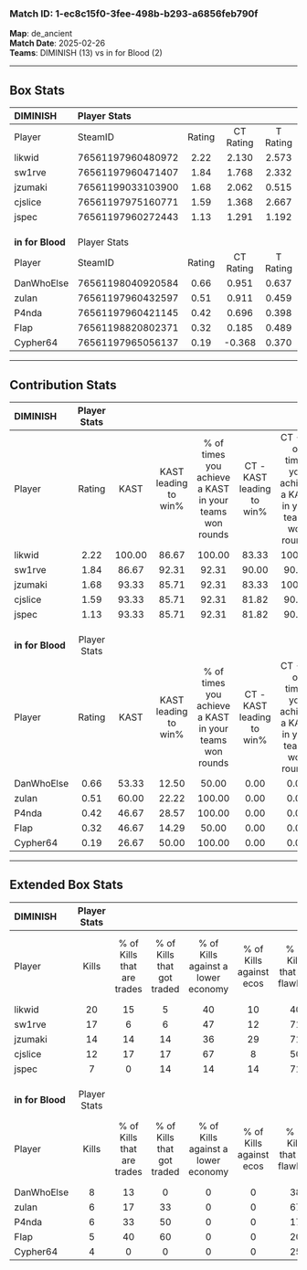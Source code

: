 ### Match ID: 1-ec8c15f0-3fee-498b-b293-a6856feb790f  
**Map**: de_ancient  
**Match Date**: 2025-02-26  
**Teams**: DIMINISH (13) vs in for Blood (2)  

---  

## Box Stats  

| **DIMINISH**     | Player Stats      |        |           |          |        |       |       |         |        |      |     |
| :- | :- | :-: | :-: | :-: | :-: | :-: | :-: | :-: | :-: | :-: | :-: |
| Player           | SteamID           | Rating | CT Rating | T Rating |  KAST  |  ADR  | Kills | Assists | Deaths | K/D  | HS% |
| likwid           | 76561197960480972 |  2.22  |   2.130   |  2.573   | 100.00 | 110.3 |  20   |    4    |   3    | 6.67 | 40  |
| sw1rve           | 76561197960471407 |  1.84  |   1.768   |  2.332   | 86.67  | 99.2  |  17   |    4    |   5    | 3.40 | 58  |
| jzumaki          | 76561199033103900 |  1.68  |   2.062   |  0.515   | 93.33  | 99.0  |  14   |    4    |   6    | 2.33 | 28  |
| cjslice          | 76561197975160771 |  1.59  |   1.368   |  2.667   | 93.33  | 88.3  |  12   |    8    |   5    | 2.40 | 50  |
| jspec            | 76561197960272443 |  1.13  |   1.291   |  1.192   | 93.33  | 86.7  |   7   |    9    |   10   | 0.70 | 57  |
|                  |                   |        |           |          |        |       |       |         |        |      |     |
|                  |                   |        |           |          |        |       |       |         |        |      |     |
|                  |                   |        |           |          |        |       |       |         |        |      |     |
| **in for Blood** | Player Stats      |        |           |          |        |       |       |         |        |      |     |
| Player           | SteamID           | Rating | CT Rating | T Rating |  KAST  |  ADR  | Kills | Assists | Deaths | K/D  | HS% |
| DanWhoElse       | 76561198040920584 |  0.66  |   0.951   |  0.637   | 53.33  | 74.0  |   8   |    2    |   14   | 0.57 | 50  |
| zulan            | 76561197960432597 |  0.51  |   0.911   |  0.459   | 60.00  | 49.8  |   6   |    1    |   14   | 0.43 | 50  |
| P4nda            | 76561197960421145 |  0.42  |   0.696   |  0.398   | 46.67  | 58.4  |   6   |    3    |   15   | 0.40 | 66  |
| FIap             | 76561198820802371 |  0.32  |   0.185   |  0.489   | 46.67  | 47.2  |   5   |    2    |   15   | 0.33 | 80  |
| Cypher64         | 76561197965056137 |  0.19  |  -0.368   |  0.370   | 26.67  | 39.0  |   4   |    0    |   12   | 0.33 | 50  |
---  

## Contribution Stats  

| **DIMINISH**     | Player Stats |        |                      |                                                        |                           |                                                             |                          |                                                            |
| :- | :-: | :-: | :-: | :-: | :-: | :-: | :-: | :-: |
| Player           |    Rating    |  KAST  | KAST leading to win% | % of times you achieve a KAST in your teams won rounds | CT - KAST leading to win% | CT - % of times you achieve a KAST in your teams won rounds | T - KAST leading to win% | T - % of times you achieve a KAST in your teams won rounds |
| likwid           |     2.22     | 100.00 |        86.67         |                         100.00                         |           83.33           |                           100.00                            |          100.00          |                           100.00                           |
| sw1rve           |     1.84     | 86.67  |        92.31         |                         92.31                          |           90.00           |                            90.00                            |          100.00          |                           100.00                           |
| jzumaki          |     1.68     | 93.33  |        85.71         |                         92.31                          |           83.33           |                           100.00                            |          100.00          |                           66.67                            |
| cjslice          |     1.59     | 93.33  |        85.71         |                         92.31                          |           81.82           |                            90.00                            |          100.00          |                           100.00                           |
| jspec            |     1.13     | 93.33  |        85.71         |                         92.31                          |           81.82           |                            90.00                            |          100.00          |                           100.00                           |
|                  |              |        |                      |                                                        |                           |                                                             |                          |                                                            |
|                  |              |        |                      |                                                        |                           |                                                             |                          |                                                            |
|                  |              |        |                      |                                                        |                           |                                                             |                          |                                                            |
| **in for Blood** | Player Stats |        |                      |                                                        |                           |                                                             |                          |                                                            |
| Player           |    Rating    |  KAST  | KAST leading to win% | % of times you achieve a KAST in your teams won rounds | CT - KAST leading to win% | CT - % of times you achieve a KAST in your teams won rounds | T - KAST leading to win% | T - % of times you achieve a KAST in your teams won rounds |
| DanWhoElse       |     0.66     | 53.33  |        12.50         |                         50.00                          |           0.00            |                            0.00                             |          16.67           |                           50.00                            |
| zulan            |     0.51     | 60.00  |        22.22         |                         100.00                         |           0.00            |                            0.00                             |          28.57           |                           100.00                           |
| P4nda            |     0.42     | 46.67  |        28.57         |                         100.00                         |           0.00            |                            0.00                             |          40.00           |                           100.00                           |
| FIap             |     0.32     | 46.67  |        14.29         |                         50.00                          |           0.00            |                            0.00                             |          16.67           |                           50.00                            |
| Cypher64         |     0.19     | 26.67  |        50.00         |                         100.00                         |           0.00            |                            0.00                             |          50.00           |                           100.00                           |
---  

## Extended Box Stats  

| **DIMINISH**     | Player Stats |                            |                            |                                    |                         |                              |                                 |        |                             |                                     |                          |                               |                            |
| :- | :-: | :-: | :-: | :-: | :-: | :-: | :-: | :-: | :-: | :-: | :-: | :-: | :-: |
| Player           |    Kills     | % of Kills that are trades | % of Kills that got traded | % of Kills against a lower economy | % of Kills against ecos | % of Kills that are flawless | % of Kills that are close duels | Deaths | % of Deaths that get traded | % of Deaths against a lower economy | % of Deaths against ecos | % of Deaths that are flawless | % of Deaths that are close |
| likwid           |      20      |             15             |             5              |                 40                 |           10            |              40              |               25                |   3    |              0              |                 33                  |            0             |               0               |             0              |
| sw1rve           |      17      |             6              |             6              |                 47                 |           12            |              71              |                6                |   5    |             20              |                 20                  |            0             |              60               |             0              |
| jzumaki          |      14      |             14             |             14             |                 36                 |           29            |              71              |                7                |   6    |             33              |                 50                  |            0             |              50               |             0              |
| cjslice          |      12      |             17             |             17             |                 67                 |            8            |              50              |                0                |   5    |             20              |                 40                  |            0             |              40               |             0              |
| jspec            |      7       |             0              |             14             |                 14                 |           14            |              71              |               29                |   10   |             40              |                 40                  |            10            |              20               |             10             |
|                  |              |                            |                            |                                    |                         |                              |                                 |        |                             |                                     |                          |                               |                            |
|                  |              |                            |                            |                                    |                         |                              |                                 |        |                             |                                     |                          |                               |                            |
|                  |              |                            |                            |                                    |                         |                              |                                 |        |                             |                                     |                          |                               |                            |
| **in for Blood** | Player Stats |                            |                            |                                    |                         |                              |                                 |        |                             |                                     |                          |                               |                            |
| Player           |    Kills     | % of Kills that are trades | % of Kills that got traded | % of Kills against a lower economy | % of Kills against ecos | % of Kills that are flawless | % of Kills that are close duels | Deaths | % of Deaths that get traded | % of Deaths against a lower economy | % of Deaths against ecos | % of Deaths that are flawless | % of Deaths that are close |
| DanWhoElse       |      8       |             13             |             0              |                 0                  |            0            |              38              |               13                |   14   |              7              |                  0                  |            0             |              64               |             21             |
| zulan            |      6       |             17             |             33             |                 0                  |            0            |              67              |                0                |   14   |              7              |                  0                  |            0             |              64               |             14             |
| P4nda            |      6       |             33             |             50             |                 0                  |            0            |              17              |                0                |   15   |              7              |                  0                  |            0             |              53               |             13             |
| FIap             |      5       |             40             |             60             |                 0                  |            0            |              20              |                0                |   15   |             20              |                  0                  |            0             |              60               |             13             |
| Cypher64         |      4       |             0              |             0              |                 0                  |            0            |              25              |                0                |   12   |              8              |                  0                  |            0             |              50               |             0              |

